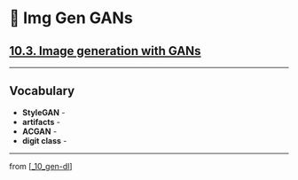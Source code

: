 # 🦋 Img Gen GANs

## [**10.3.** Image generation with GANs](https://livebook.manning.com/book/deep-learning-with-javascript/chapter-10/126)

---

## **Vocabulary**

- **StyleGAN** -
- **artifacts** -
- **ACGAN** -
- **digit class** -

---
from [[_10_gen-dl]]

[//begin]: # "Autogenerated link references for markdown compatibility"
[_10_gen-dl]: ../_10_gen-dl.md "🦋 Generative DL"
[//end]: # "Autogenerated link references"
